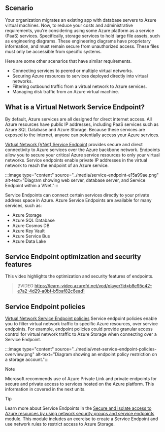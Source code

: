 
## Scenario

Your organization migrates an existing app with database servers to Azure virtual machines. Now, to reduce your costs and administrative requirements, you're considering using some Azure platform as a service (PaaS) services. Specifically, storage services to hold large file assets, such as engineering diagrams. These engineering diagrams have proprietary information, and must remain secure from unauthorized access. These files must only be accessible from specific systems. 

Here are some other scenarios that have similar requirements.

- Connecting services to peered or multiple virtual networks.
- Securing Azure resources to services deployed directly into virtual networks. 
- Filtering outbound traffic from a virtual network to Azure services.
- Managing disk traffic from an Azure virtual machine. 

## What is a Virtual Network Service Endpoint?

By default, Azure services are all designed for direct internet access. All Azure resources have public IP addresses, including PaaS services such as Azure SQL Database and Azure Storage. Because these services are exposed to the internet, anyone can potentially access your Azure services.

[Virtual Network (VNet) Service Endpoint](/azure/virtual-network/virtual-network-service-endpoints-overview) provides secure and direct connectivity to Azure services over the Azure backbone network. Endpoints allow you to secure your critical Azure service resources to only your virtual networks. Service endpoints enable private IP addresses in the virtual network to reach the endpoint of an Azure service.

:::image type="content" source="../media/service-endpoint-e15a99ae.png" alt-text="Diagram showing web server, database server, and Service Endpoint within a VNet.":::

Service Endpoints can connect certain services directly to your private address space in Azure. Azure Service Endpoints are available for many services, such as:

- Azure Storage
- Azure SQL Database
- Azure Cosmos DB
- Azure Key Vault
- Azure Service Bus
- Azure Data Lake

## Service Endpoint optimization and security features

This video highlights the optimization and security features of endpoints. 

> [!VIDEO https://learn-video.azurefd.net/vod/player?id=b8e95c42-e7a2-4d29-a0bf-b5baf82c6ead]


## Service Endpoint policies

[Virtual Network Service Endpoint policies](/azure/virtual-network/virtual-network-service-endpoint-policies-overview) Service endpoint policies enable you to filter virtual network traffic to specific Azure resources, over service endpoints. For example, endpoint policies could provide granular access control for virtual network traffic to Azure Storage when connecting over a Service Endpoint.

:::image type="content" source="../media/vnet-service-endpoint-policies-overview.png" alt-text="Diagram showing an endpoint policy restriction on a storage account.":::


> [!NOTE]
> Microsoft recommends use of Azure Private Link and private endpoints for secure and private access to services hosted on the Azure platform. This information in covered in the next units. 

> [!TIP]
> Learn more about Service Endpoints in the [Secure and isolate access to Azure resources by using network security groups and service endpoints](/training/modules/secure-and-isolate-with-nsg-and-service-endpoints/) module. This module includes an exercise to create a Service Endpoint and use network rules to restrict access to Azure Storage.
